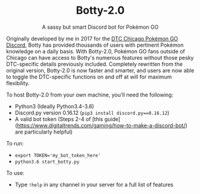 <h1 align="center">
    Botty-2.0
</h1>

<p align="center">A sassy but smart Discord bot for Pok&eacute;mon GO</p>

Originally developed by me in 2017 for the [DTC Chicago Pok&eacute;mon GO Discord](https://discord.gg/sSeeGPs), Botty has provided thousands of users with pertinent Pok&eacute;mon knowledge on a daily basis. With Botty-2.0, Pok&eacute;mon GO fans outside of Chicago can have access to Botty's numerous features without those pesky DTC-specific details previously included. Completely rewritten from the original version, Botty-2.0 is now faster and smarter, and users are now able to toggle the DTC-specific functions on and off at will for maximum flexibility. 

To host Botty-2.0 from your own machine, you'll need the following:
* Python3 (Ideally Python3.4-3.6)
* Discord.py version 0.16.12 (`pip3 install discord.py==0.16.12`)
* A valid bot token (Steps 2-4 of [this guide] (https://www.digitaltrends.com/gaming/how-to-make-a-discord-bot/) are particularly helpful) 

To run:
* `export TOKEN='my_bot_token_here'`
* `python3.6 start_botty.py`

To use:
* Type `!help` in any channel in your server for a full list of features
